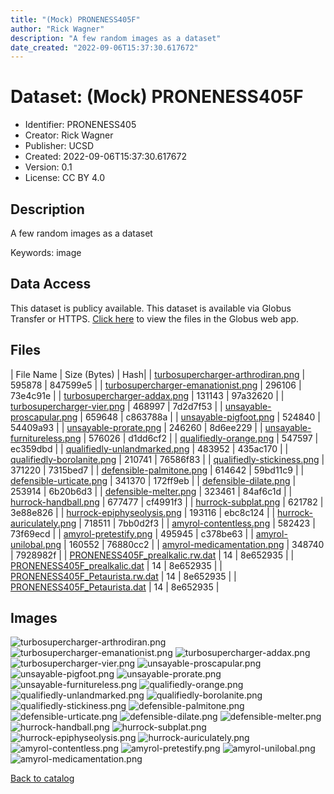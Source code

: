 ```yaml
---
title: "(Mock) PRONENESS405F"
author: "Rick Wagner"
description: "A few random images as a dataset"
date_created: "2022-09-06T15:37:30.617672"
---
```

# Dataset: (Mock) PRONENESS405F
- Identifier: PRONENESS405
- Creator: Rick Wagner
- Publisher: UCSD
- Created: 2022-09-06T15:37:30.617672
- Version: 0.1
- License: CC BY 4.0


## Description
A few random images as a dataset

Keywords: image


## Data Access
This dataset is publicy available.
This dataset is available via Globus Transfer or HTTPS.
[Click here](https://app.globus.org/file-manager?origin_id=6528bad5-bc02-497d-8a4f-a38547d0e72a&origin_path=/serverless/public/PRONENESS405/) to view the files in the Globus web app.


## Files

| File Name | Size (Bytes) | Hash|
| [turbosupercharger-arthrodiran.png](https://g-079c7d.ca528.03c0.data.globus.org/public/PRONENESS405/turbosupercharger-arthrodiran.png) | 595878 | 847599e5 |
| [turbosupercharger-emanationist.png](https://g-079c7d.ca528.03c0.data.globus.org/public/PRONENESS405/turbosupercharger-emanationist.png) | 296106 | 73e4c91e |
| [turbosupercharger-addax.png](https://g-079c7d.ca528.03c0.data.globus.org/public/PRONENESS405/turbosupercharger-addax.png) | 131143 | 97a32620 |
| [turbosupercharger-vier.png](https://g-079c7d.ca528.03c0.data.globus.org/public/PRONENESS405/turbosupercharger-vier.png) | 468997 | 7d2d7f53 |
| [unsayable-proscapular.png](https://g-079c7d.ca528.03c0.data.globus.org/public/PRONENESS405/unsayable-proscapular.png) | 659648 | c863788a |
| [unsayable-pigfoot.png](https://g-079c7d.ca528.03c0.data.globus.org/public/PRONENESS405/unsayable-pigfoot.png) | 524840 | 54409a93 |
| [unsayable-prorate.png](https://g-079c7d.ca528.03c0.data.globus.org/public/PRONENESS405/unsayable-prorate.png) | 246260 | 8d6ee229 |
| [unsayable-furnitureless.png](https://g-079c7d.ca528.03c0.data.globus.org/public/PRONENESS405/unsayable-furnitureless.png) | 576026 | d1dd6cf2 |
| [qualifiedly-orange.png](https://g-079c7d.ca528.03c0.data.globus.org/public/PRONENESS405/qualifiedly-orange.png) | 547597 | ec359dbd |
| [qualifiedly-unlandmarked.png](https://g-079c7d.ca528.03c0.data.globus.org/public/PRONENESS405/qualifiedly-unlandmarked.png) | 483952 | 435ac170 |
| [qualifiedly-borolanite.png](https://g-079c7d.ca528.03c0.data.globus.org/public/PRONENESS405/qualifiedly-borolanite.png) | 210741 | 76586f83 |
| [qualifiedly-stickiness.png](https://g-079c7d.ca528.03c0.data.globus.org/public/PRONENESS405/qualifiedly-stickiness.png) | 371220 | 7315bed7 |
| [defensible-palmitone.png](https://g-079c7d.ca528.03c0.data.globus.org/public/PRONENESS405/defensible-palmitone.png) | 614642 | 59bd11c9 |
| [defensible-urticate.png](https://g-079c7d.ca528.03c0.data.globus.org/public/PRONENESS405/defensible-urticate.png) | 341370 | 172ff9eb |
| [defensible-dilate.png](https://g-079c7d.ca528.03c0.data.globus.org/public/PRONENESS405/defensible-dilate.png) | 253914 | 6b20b6d3 |
| [defensible-melter.png](https://g-079c7d.ca528.03c0.data.globus.org/public/PRONENESS405/defensible-melter.png) | 323461 | 84af6c1d |
| [hurrock-handball.png](https://g-079c7d.ca528.03c0.data.globus.org/public/PRONENESS405/hurrock-handball.png) | 677477 | cf4991f3 |
| [hurrock-subplat.png](https://g-079c7d.ca528.03c0.data.globus.org/public/PRONENESS405/hurrock-subplat.png) | 621782 | 3e88e826 |
| [hurrock-epiphyseolysis.png](https://g-079c7d.ca528.03c0.data.globus.org/public/PRONENESS405/hurrock-epiphyseolysis.png) | 193116 | ebc8c124 |
| [hurrock-auriculately.png](https://g-079c7d.ca528.03c0.data.globus.org/public/PRONENESS405/hurrock-auriculately.png) | 718511 | 7bb0d2f3 |
| [amyrol-contentless.png](https://g-079c7d.ca528.03c0.data.globus.org/public/PRONENESS405/amyrol-contentless.png) | 582423 | 73f69ecd |
| [amyrol-pretestify.png](https://g-079c7d.ca528.03c0.data.globus.org/public/PRONENESS405/amyrol-pretestify.png) | 495945 | c378be63 |
| [amyrol-unilobal.png](https://g-079c7d.ca528.03c0.data.globus.org/public/PRONENESS405/amyrol-unilobal.png) | 160552 | 76880cc2 |
| [amyrol-medicamentation.png](https://g-079c7d.ca528.03c0.data.globus.org/public/PRONENESS405/amyrol-medicamentation.png) | 348740 | 7928982f |
| [PRONENESS405F_prealkalic.rw.dat](https://g-079c7d.ca528.03c0.data.globus.org/public/PRONENESS405/PRONENESS405F_prealkalic.rw.dat) | 14 | 8e652935 |
| [PRONENESS405F_prealkalic.dat](https://g-079c7d.ca528.03c0.data.globus.org/public/PRONENESS405/PRONENESS405F_prealkalic.dat) | 14 | 8e652935 |
| [PRONENESS405F_Petaurista.rw.dat](https://g-079c7d.ca528.03c0.data.globus.org/public/PRONENESS405/PRONENESS405F_Petaurista.rw.dat) | 14 | 8e652935 |
| [PRONENESS405F_Petaurista.dat](https://g-079c7d.ca528.03c0.data.globus.org/public/PRONENESS405/PRONENESS405F_Petaurista.dat) | 14 | 8e652935 |


## Images
![turbosupercharger-arthrodiran.png](https://g-079c7d.ca528.03c0.data.globus.org/public/PRONENESS405/turbosupercharger-arthrodiran.png) ![turbosupercharger-emanationist.png](https://g-b0978f.0ed28.75bc.data.globus.org/serverless/public/PRONENESS405/turbosupercharger-emanationist.png) ![turbosupercharger-addax.png](https://g-b0978f.0ed28.75bc.data.globus.org/serverless/public/PRONENESS405/turbosupercharger-addax.png) ![turbosupercharger-vier.png](https://g-b0978f.0ed28.75bc.data.globus.org/serverless/public/PRONENESS405/turbosupercharger-vier.png) ![unsayable-proscapular.png](https://g-b0978f.0ed28.75bc.data.globus.org/serverless/public/PRONENESS405/unsayable-proscapular.png) ![unsayable-pigfoot.png](https://g-b0978f.0ed28.75bc.data.globus.org/serverless/public/PRONENESS405/unsayable-pigfoot.png) ![unsayable-prorate.png](https://g-b0978f.0ed28.75bc.data.globus.org/serverless/public/PRONENESS405/unsayable-prorate.png) ![unsayable-furnitureless.png](https://g-b0978f.0ed28.75bc.data.globus.org/serverless/public/PRONENESS405/unsayable-furnitureless.png) ![qualifiedly-orange.png](https://g-b0978f.0ed28.75bc.data.globus.org/serverless/public/PRONENESS405/qualifiedly-orange.png) ![qualifiedly-unlandmarked.png](https://g-b0978f.0ed28.75bc.data.globus.org/serverless/public/PRONENESS405/qualifiedly-unlandmarked.png) ![qualifiedly-borolanite.png](https://g-b0978f.0ed28.75bc.data.globus.org/serverless/public/PRONENESS405/qualifiedly-borolanite.png) ![qualifiedly-stickiness.png](https://g-b0978f.0ed28.75bc.data.globus.org/serverless/public/PRONENESS405/qualifiedly-stickiness.png) ![defensible-palmitone.png](https://g-b0978f.0ed28.75bc.data.globus.org/serverless/public/PRONENESS405/defensible-palmitone.png) ![defensible-urticate.png](https://g-b0978f.0ed28.75bc.data.globus.org/serverless/public/PRONENESS405/defensible-urticate.png) ![defensible-dilate.png](https://g-b0978f.0ed28.75bc.data.globus.org/serverless/public/PRONENESS405/defensible-dilate.png) ![defensible-melter.png](https://g-b0978f.0ed28.75bc.data.globus.org/serverless/public/PRONENESS405/defensible-melter.png) ![hurrock-handball.png](https://g-b0978f.0ed28.75bc.data.globus.org/serverless/public/PRONENESS405/hurrock-handball.png) ![hurrock-subplat.png](https://g-b0978f.0ed28.75bc.data.globus.org/serverless/public/PRONENESS405/hurrock-subplat.png) ![hurrock-epiphyseolysis.png](https://g-b0978f.0ed28.75bc.data.globus.org/serverless/public/PRONENESS405/hurrock-epiphyseolysis.png) ![hurrock-auriculately.png](https://g-b0978f.0ed28.75bc.data.globus.org/serverless/public/PRONENESS405/hurrock-auriculately.png) ![amyrol-contentless.png](https://g-b0978f.0ed28.75bc.data.globus.org/serverless/public/PRONENESS405/amyrol-contentless.png) ![amyrol-pretestify.png](https://g-b0978f.0ed28.75bc.data.globus.org/serverless/public/PRONENESS405/amyrol-pretestify.png) ![amyrol-unilobal.png](https://g-b0978f.0ed28.75bc.data.globus.org/serverless/public/PRONENESS405/amyrol-unilobal.png) ![amyrol-medicamentation.png](https://g-b0978f.0ed28.75bc.data.globus.org/serverless/public/PRONENESS405/amyrol-medicamentation.png) 

[Back to catalog](./)

